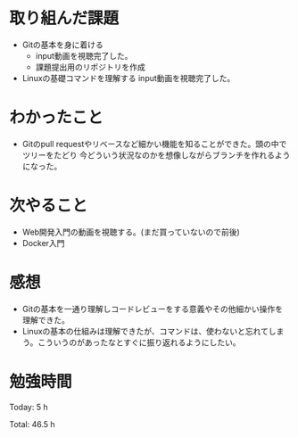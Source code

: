 # 取り組んだ課題
* Gitの基本を身に着ける 
  * input動画を視聴完了した。
  * 課題提出用のリポジトリを作成
* Linuxの基礎コマンドを理解する input動画を視聴完了した。

# わかったこと
*  Gitのpull requestやリベースなど細かい機能を知ることができた。頭の中でツリーをたどり
  今どういう状況なのかを想像しながらブランチを作れるようになった。

# 次やること
* Web開発入門の動画を視聴する。(まだ買っていないので前後)
* Docker入門


# 感想
* Gitの基本を一通り理解しコードレビューをする意義やその他細かい操作を理解できた。
* Linuxの基本の仕組みは理解できたが、コマンドは、使わないと忘れてしまう。こういうのがあったなとすぐに振り返れるようにしたい。
  
# 勉強時間
Today: 5 h

Total: 46.5 h

